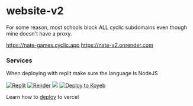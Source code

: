 # website-v2
For some reason, most schools block ALL cyclic subdomains even though mine doesn't have a proxy.

https://nate-games.cyclic.app
https://nate-v2.onrender.com

### Services
When deploying with replit make sure the language is NodeJS

<a href="https://replit.com/github/nate-games/website-v2"><img src="https://raw.githubusercontent.com/BinBashBanana/deploy-buttons/master/buttons/remade/replit.svg" alt="Replit" /></a>
<a href="https://render.com/deploy?repo=https://github.com/nate-games/website-v2"><img src="https://camo.githubusercontent.com/f893a13ee397f1e5dfc5f4ae1280a4667ba61e2ee623a0c688436f61523431c5/68747470733a2f2f62696e6261736862616e616e612e6769746875622e696f2f6465706c6f792d627574746f6e732f627574746f6e732f72656d6164652f72656e6465722e737667" alt="Render"/></a>
<a href="https://app.cyclic.sh/api/app/deploy/nate-games/website-v2"><img src="https://raw.githubusercontent.com/BinBashBanana/deploy-buttons/main/buttons/remade/cyclic.svg"></a>
<a target="_blank" href="https://app.koyeb.com/deploy?type=git&repository=github.com/nate-games/website-v2&branch=main&name=deploy-buttons"><img alt="Deploy to Koyeb" src="https://raw.githubusercontent.com/BinBashBanana/deploy-buttons/main/buttons/remade/koyeb.svg"></a>

Learn how to [deploy](https://vercel.com/guides/using-express-with-vercel) to vercel
